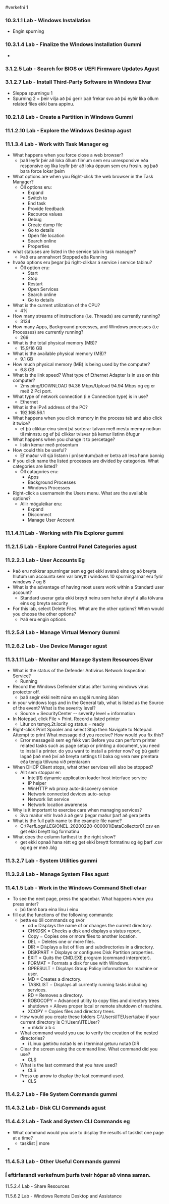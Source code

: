 #verkefni 1

### 10.3.1.1 Lab - Windows Installation
 * Engin spurning

### 10.3.1.4 Lab - Finalize the Windows Installation     Gummi
 * 
### 3.1.2.5 Lab - Search for BIOS or UEFI Firmware Updates    Agust

### 3.1.2.7 Lab - Install Third-Party Software in Windows     Elvar
  * Sleppa spurningu 1
  * Spurning 2 = þeir vilja að þú gerir það frekar svo að þú eyðir líka öllum related files ekki bara appinu.

### 10.2.1.8 Lab - Create a Partition in Windows    Gummi

### 11.1.2.10 Lab - Explore the Windows Desktop   agust

### 11.1.3.4 Lab - Work with Task Manager   eg
  * What happens when you force close a web browser?
    * það leyfir þér að loka öllum file'um sem eru unresponsive eða responsive og líka leyfir þér að loka öppum sem eru frosin. og það         bara force lokar þeim
  * What options are when you Right-click the web browser in the Task Manager?
    * Öll options eru: 
      * Expand
      * Switch to
      * End task
      * Provide feedback
      * Recource values
      * Debug
      * Create dump file
      * Go to details
      * Open file location
      * Search online
      * Properties
  * what statuses are listed in the service tab in task manager?
    * Það eru annnahvort Stopped eða Running  
  * hvaða options eru þegar þú right-clikkar á service í service tabinu?
    * Öll option eru:
      * Start
      * Stop
      * Restart
      * Open Services
      * Search online
      * Go to details
  * What is the current utilization of the CPU?
    * 4%
  * How many streams of instructions (i.e. Threads) are currently running?
    * 3134
  * How many Apps, Background processes, and Windows processes (i.e Processes) are currently running?
    * 269
  * What is the total physical memory (MB)?
    * 15,9/16 GB
  * What is the available physical memory (MB)?
    * 9.1 GB
  * How much physical memory (MB) is being used by the computer?
    * 6.8 GB
  * What is the link speed? What type of Ethernet Adapter is in use on this computer?
    * 2ms ping/DOWNLOAD 94.36 Mbps/Upload 94.94 Mbps og eg er með 2 Pci port.
  * What type of network connection (i.e Connection type) is in use?
    * Ethernet
  * What is the IPv4 address of the PC?
    * 192.168.56.1
  * What happens when you click memory in the process tab and also click it twice?
    * ef þú clikkar einu sinni þá sorterar talvan með mestu memry notkun til minnstu og ef þú clikkar tvisvar þá kemur listinn öfugur
  * What happens when you change it to percetage?
    * listin kemur með prósentum
  * How could this be useful?
    * Ef maður vill sjá listann í prósentum/það er betra að lesa hann þannig
  * If you click name the listed processes are divided by categories. What categories are listed?
    * Öll catagories eru:
      * Apps
      * Background Processes
      * Windows Processes
  * Right-click a usernamein the Users menu. What are the available options?
    * Allir möguleikar eru:
      * Expand 
      * Disconnect
      * Manage User Account
  
### 11.1.4.11 Lab - Working with File Explorer    gummi 

### 11.2.1.5 Lab - Explore Control Panel Categories agust

### 11.2.2.3 Lab - User Accounts Eg
  * Það eru nokkrar spurningar sem eg get ekki svarað eins og að breyta hlutum um accounta sem var breytt i windows 10 spurningarnar eru fyrir windows 7 og 8
  * What is the advantage of having most users work within a Standard user account?
   	* Standard userar geta ekki breytt neinu sem hefur áhryf á alla tölvuna eins og breyta security
  * For this lab, select Delete Files. What are the other options? When would you choose the other options?
    * Það eru engin options


### 11.2.5.8 Lab - Manage Virtual Memory   Gummi

### 11.2.6.2 Lab - Use Device Manager   agust

### 11.3.1.11 Lab - Monitor and Manage System Resources   Elvar
  * What is the status of the Defender Antivirus Network Inspection Service?
    * Running
  * Record the Windows Defender status after turning windows virus protector off.
    * það segir ekki neitt núna en sagði running áðan
  * in your windows logs and in the General tab, what is listed as the Source of the event? What is the severity level?
    * Source = SecurityCenter --  severity level = information
  * In Notepad, click File > Print. Record a listed printer
    * Litur on tsmyq.2t.local og status = ready
  * Right-click Print Spooler and select Stop then Navigate to Notepad. Attempt to print What message did you receive? How would you fix this?
    * Error messageið sem eg fekk var: Before you can perform printer related tasks such as page setup or printing a document, you need to install a printer. do you want to install a printer now? og þú gætir lagað það með því að breyta settings til baka og vera nær prentara eða tengja tölvuna við prentarann
  * When DHCP Client stops, what other services will also be stopped?
    * Allt sem stoppar er:
      * Intel(R) dynamic application loader host interface service 
      * IP helper
      * WinHTTP wb proxy auto-discovery service 
      * Network connected devices auto-setup
      * Network list service
      * Network location awareness
   * Why is it important to exercise care when managing services?
     * Svo maður vitir hvað á að gera þegar maður þarf að gera þetta
   * What is the full path name to the example file name?
     * C:\PerfLogs\LEGIONEL_20200220-000001\DataCollector01.csv en get ekki breytt log formatinu
   * What does the column farthest to the right show?
     * get ekki opnað hana rétt eg get ekki breytt formatinu og ég þarf .csv og eg er með .blg


### 11.3.2.7 Lab - System Utilities   gummi

### 11.3.2.8 Lab - Manage System Files    agust

### 11.4.1.5 Lab - Work in the Windows Command Shell    elvar
  * To see the next page, press the spacebar. What happens when you press enter?
    * þú færð bara eina línu í einu
  * fill out the functions of the following commands:
    * þetta eu öll commands og svör
      * cd = Displays the name of or changes the current directory.
      * CHKDSK = Checks a disk and displays a status report.
      * Copy = Copies one or more files to another location.
      * DEL = Deletes one or more files.
      * DIR = Displays a list of files and subdirectories in a directory.
      * DISKPART = Displays or configures Disk Partition properties.
      * EXIT = Quits the CMD.EXE program (command interpreter).
      * FORMAT = Formats a disk for use with Windows.
      * GPRESULT = Displays Group Policy information for machine or user.
      * MD = Creates a directory.
      * TASKLIST = Displays all currently running tasks including services.
      * RD = Removes a directory.
      * ROBOCOPY = Advanced utility to copy files and directory trees
      * shutdown = Allows proper local or remote shutdown of machine.
      * XCOPY = Copies files and directory trees.
    * How would you create these folders C:\Users\ITEUser\a\b\c if your current directory is
C:\Users\ITEUser?
      * = mkdir a b c
    * What command would you use to verify the creation of the nested directories?
      * í Linux gætirðu notað ls en í terminal geturu notað DIR
    * Clear the screen using the command line. What command did you use?
      * CLS
    * What is the last command that you have used?
      * CLS
    * Press up arrow to display the last command used.
      * CLS

### 11.4.2.7 Lab - File System Commands   gummi

### 11.4.3.2 Lab - Disk CLI Commands  agust

### 11.4.4.2 Lab - Task and System CLI Commands  eg 
  * What command would you use to display the results of tasklist one page at a time?
    * tasklist | more
  * 
### 11.4.5.3 Lab - Other Useful Commands gummi




### Í eftirfarandi verkefnum þurfa tveir hópar að vinna saman.

11.5.2.4 Lab - Share Resources

11.5.6.2 Lab - Windows Remote Desktop and Assistance
